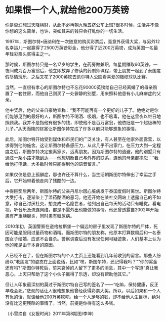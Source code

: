 # 如果恨一个人,就给他200万英镑

你是否幻想过天降横财，从此不必再朝九晚五挤公车上班?很多时候，生活并不像你想的这么简单，也许，突如其来的钱只会打乱你的一切生活。 

1997年，斯图尔特•唐纳利在一次随意的购买彩票后，竟意外获得大奖，与另外12名幸运儿一起赢得了2500万英镑彩金，他分得了近200万英镑，成为英国一名最年轻彩票头奖得主之一。 

那时候，斯图尔特只是一名17岁的学生，在药房做兼职，每星期赚取60英镑。一夜间成为百万富翁后，他立即放弃了修读的药剂师课程，带上朋友一起到了泰国度假尽情玩乐，之后又花了2000英镑去凯尔特人公园看喜爱的橄榄球队比赛。 

当然，一直很有孝心的斯图尔特也不忘花90000英镑给自己已经离婚了的母亲购置了一套住房，而他自己则买了一处僻静的别墅，用来照料他患有小儿麻痹症的父亲。 

他中奖后，他的父亲自豪地宣称：“我不可能再有一个更好的儿子了。他绝对是你们能够见到的最好的人，斯图尔特不喝酒、吸烟，也不吸毒，他在这里夜以继日地照顾我。我并不是指他有很多的钱，即使他不是百万富翁，他依旧是一个超级棒的儿子。”从天而降的财富让斯图尔特完成了许多以前只能够想象的事情。 

此后，斯图尔特开始受到媒体和市民们的广泛关注，有人甚至在他家外面露营，以求得到他的施舍。这让斯图尔特备感压力，从此几乎不出家门，在压力大到一定程度之后，斯图尔特决定搬离家乡，远离朋友。因为斯图尔特的逃避，他的别墅只有通过一条小路才能到达——他想切断自己与外界的联系，连他的母亲都抱怨：“我给他打电话，大多数时候只能得到他的语音留言。” 

如果仅仅是患上孤僻症，那也许还不算什么，当生活朝斯图尔特伸出了幸运之手后，它开始带着他走向了残酷的一边。 

中得巨奖后两年，斯图尔特的父亲丹尼尔因心脏病发于泰国度假时离世。斯图尔特大受打击，逐渐染上了滥药酗酒的恶习。他还开始在某社交网站上透露自己的不如意，称自己讨厌社交，想变成一名隐世者，他列出自己每天的活动只有睡觉。看电视，听音乐及流连网络，都是不需外出也能做的事情。他还曾透露自2002年开始患有严重胰腺炎，同时患有糖尿病。 

2010年初，英国警察在道格拉斯堡一个偏远的房子里发现了斯图尔特的尸体，死因可能是服用过量药物和酒精。而斯图尔特的朋友称，他原本打算数周后和一名泰国女子结婚，应该不会自杀。警察调查后没有发现任何可疑迹象，人们基本上认为他的死是由于本身的原因。 

人已经不在了，但在斯图尔特的个人主页上还能看到几年前收到的留言。那些人纷纷以“老朋友”的姿态在上面说话，比如“嘿，斯图尔特，还记得我吗？”“你的奖金还有吗?”斯图尔特死后，前来哀悼的人留下了更多的消息，其中一个写道“真让我恶心，上天只帮助了这个小伙子赢得了乐透，却没有帮助他其它。” 

但让人印象最深刻的莫过于斯图尔特自己写的签名了——“吃嘛，保持健康，反正早晚会死。”悲观的话让人很难想象他曾经获得彩票大奖。所以，以后如果和一个人有仇的话，就请给他200万英镑吧。给一个人足够的钱，却不给他人生目标，绝对没有比这更残酷的事情了。当然，前提是你得有这么多钱。 

（小雪摘自《女报时尚》2011年第8期图/李坤）